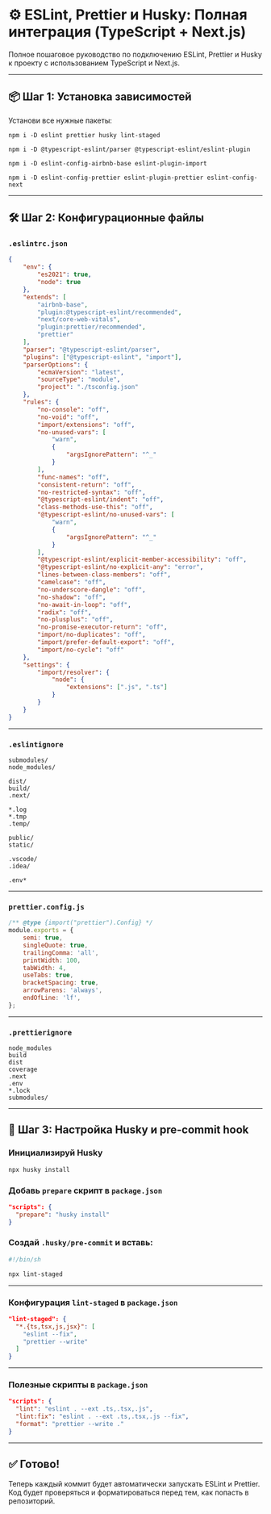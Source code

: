 
# ⚙️ ESLint, Prettier и Husky: Полная интеграция (TypeScript + Next.js)

Полное пошаговое руководство по подключению ESLint, Prettier и Husky к проекту с использованием TypeScript и Next.js.

---

## 📦 Шаг 1: Установка зависимостей

Установи все нужные пакеты:

```
npm i -D eslint prettier husky lint-staged
```

```
npm i -D @typescript-eslint/parser @typescript-eslint/eslint-plugin
```

```
npm i -D eslint-config-airbnb-base eslint-plugin-import
```

```
npm i -D eslint-config-prettier eslint-plugin-prettier eslint-config-next
```

---

## 🛠️ Шаг 2: Конфигурационные файлы

### `.eslintrc.json`

```json
{
	"env": {
		"es2021": true,
		"node": true
	},
	"extends": [
		"airbnb-base",
		"plugin:@typescript-eslint/recommended",
		"next/core-web-vitals",
		"plugin:prettier/recommended",
		"prettier"
	],
	"parser": "@typescript-eslint/parser",
	"plugins": ["@typescript-eslint", "import"],
	"parserOptions": {
		"ecmaVersion": "latest",
		"sourceType": "module",
		"project": "./tsconfig.json"
	},
	"rules": {
		"no-console": "off",
		"no-void": "off",
		"import/extensions": "off",
		"no-unused-vars": [
			"warn",
			{
				"argsIgnorePattern": "^_"
			}
		],
		"func-names": "off",
		"consistent-return": "off",
		"no-restricted-syntax": "off",
		"@typescript-eslint/indent": "off",
		"class-methods-use-this": "off",
		"@typescript-eslint/no-unused-vars": [
			"warn",
			{
				"argsIgnorePattern": "^_"
			}
		],
		"@typescript-eslint/explicit-member-accessibility": "off",
		"@typescript-eslint/no-explicit-any": "error",
		"lines-between-class-members": "off",
		"camelcase": "off",
		"no-underscore-dangle": "off",
		"no-shadow": "off",
		"no-await-in-loop": "off",
		"radix": "off",
		"no-plusplus": "off",
		"no-promise-executor-return": "off",
		"import/no-duplicates": "off",
		"import/prefer-default-export": "off",
		"import/no-cycle": "off"
	},
	"settings": {
		"import/resolver": {
			"node": {
				"extensions": [".js", ".ts"]
			}
		}
	}
}
```

---

### `.eslintignore`

```
submodules/
node_modules/

dist/
build/
.next/

*.log
*.tmp
.temp/

public/
static/

.vscode/
.idea/

.env*
```

---

### `prettier.config.js`

```js
/** @type {import("prettier").Config} */
module.exports = {
	semi: true,
	singleQuote: true,
	trailingComma: 'all',
	printWidth: 100,
	tabWidth: 4,
	useTabs: true,
	bracketSpacing: true,
	arrowParens: 'always',
	endOfLine: 'lf',
};
```

---

### `.prettierignore`

```
node_modules
build
dist
coverage
.next
.env
*.lock
submodules/
```

---

## 🧾 Шаг 3: Настройка Husky и pre-commit hook

### Инициализируй Husky

```bash
npx husky install
```

### Добавь `prepare` скрипт в `package.json`

```json
"scripts": {
  "prepare": "husky install"
}
```

### Создай `.husky/pre-commit` и вставь:

```sh
#!/bin/sh

npx lint-staged
```

---

### Конфигурация `lint-staged` в `package.json`

```json
"lint-staged": {
  "*.{ts,tsx,js,jsx}": [
    "eslint --fix",
    "prettier --write"
  ]
}
```

---

### Полезные скрипты в `package.json`

```json
"scripts": {
  "lint": "eslint . --ext .ts,.tsx,.js",
  "lint:fix": "eslint . --ext .ts,.tsx,.js --fix",
  "format": "prettier --write ."
}
```

---

## ✅ Готово!

Теперь каждый коммит будет автоматически запускать ESLint и Prettier. Код будет проверяться и форматироваться перед тем, как попасть в репозиторий.
